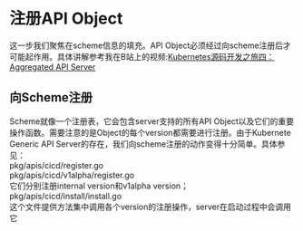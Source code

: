 # 注册API Object
这一步我们聚焦在scheme信息的填充。API Object必须经过向scheme注册后才可能起作用。具体讲解参考我在B站上的视频:[Kubernetes源码开发之旅四：Aggregated API Server](https://www.bilibili.com/video/BV1Ve4y1U7oE/?vd_source=9304721f2aeb71f0f883054e229f5b22)

## 向Scheme注册  
Scheme就像一个注册表，它会包含server支持的所有API Object以及它们的重要操作函数。需要注意的是Object的每个version都需要进行注册。由于Kubernete Generic API Server的存在，我们向scheme注册的动作变得十分简单。具体参见：  
pkg/apis/cicd/register.go  
pkg/apis/cicd/v1alpha/register.go  
它们分别注册internal version和v1alpha version；  
pkg/apis/cicd/install/install.go  
这个文件提供方法集中调用各个version的注册操作，server在启动过程中会调用它
